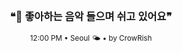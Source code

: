 <div align="center">

<br>

<h3>❝🎵 좋아하는 음악 들으며 쉬고 있어요❞</h3>

<sub>12:00 PM • Seoul 🌤️ • by CrowRish</sub>

<br>

</div>